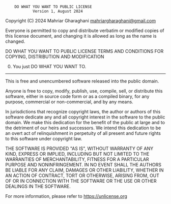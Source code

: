        DO WHAT YOU WANT TO PUBLIC LICENSE 
                Version 1, August 2024 

Copyright (C) 2024 Mahriar Gharaghani <mahriargharaghani@gmail.com>

Everyone is permitted to copy and distribute verbatim or modified 
copies of this license document, and changing it is allowed as long 
as the name is changed. 

DO WHAT YOU WANT TO PUBLIC LICENSE 
TERMS AND CONDITIONS FOR COPYING, DISTRIBUTION AND MODIFICATION 

0. You just DO WHAT YOU WANT TO.

---

This is free and unencumbered software released into the public domain.

Anyone is free to copy, modify, publish, use, compile, sell, or
distribute this software, either in source code form or as a compiled
binary, for any purpose, commercial or non-commercial, and by any
means.

In jurisdictions that recognize copyright laws, the author or authors
of this software dedicate any and all copyright interest in the
software to the public domain. We make this dedication for the benefit
of the public at large and to the detriment of our heirs and
successors. We intend this dedication to be an overt act of
relinquishment in perpetuity of all present and future rights to this
software under copyright law.

THE SOFTWARE IS PROVIDED "AS IS", WITHOUT WARRANTY OF ANY KIND,
EXPRESS OR IMPLIED, INCLUDING BUT NOT LIMITED TO THE WARRANTIES OF
MERCHANTABILITY, FITNESS FOR A PARTICULAR PURPOSE AND NONINFRINGEMENT.
IN NO EVENT SHALL THE AUTHORS BE LIABLE FOR ANY CLAIM, DAMAGES OR
OTHER LIABILITY, WHETHER IN AN ACTION OF CONTRACT, TORT OR OTHERWISE,
ARISING FROM, OUT OF OR IN CONNECTION WITH THE SOFTWARE OR THE USE OR
OTHER DEALINGS IN THE SOFTWARE.

For more information, please refer to <https://unlicense.org>
 
